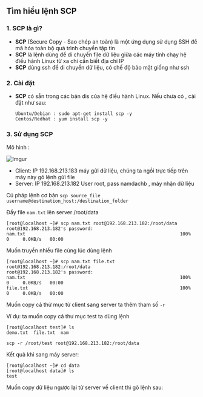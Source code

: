 ## Tìm hiểu lệnh SCP
### 1. SCP là gì?
 * **SCP** (Secure Copy - Sao chép an toàn) là một ứng dụng sử dụng SSH để mã hóa toàn bộ quá trình chuyển tập tin
 * **SCP** là lệnh dùng để di chuyển file dữ liệu giữa các máy tính chạy hệ điều hành Linux từ xa chỉ cần biết địa chỉ IP
 * **SCP** dùng ssh để di chuyển dữ liệu, có chế độ bảo mật giống như ssh

### 2. Cài đặt
 * **SCP** có sẵn trong các bản dis của hệ điều hành Linux. Nếu chưa có , cài đặt như sau:

    ```
    Ubuntu/Debian : sudo apt-get install scp -y
    Centos/Redhat : yum install scp -y
    ```

### 3. Sử dụng SCP
Mô hình :

![Imgur](https://i.imgur.com/ddqOEwd.png)

 * Client: IP 192.168.213.183 máy gửi dữ liệu, chúng ta ngồi trực tiếp trên máy này gõ lệnh gửi file
 * Server: IP 192.168.213.182 User root, pass namdachb , máy nhận dữ liệu

Cú pháp lệnh cơ bản 
 `scp source_file username@destination_host:/destination_folder`

Đẩy file `nam.txt` lên server /root/data
 
 ```
 [root@localhost ~]# scp nam.txt root@192.168.213.182:/root/data
root@192.168.213.182's password:
nam.txt                                                         100%    0     0.0KB/s   00:00
 ```

Muốn truyền nhiều file cùng lúc dùng lệnh

 ```
 [root@localhost ~]# scp nam.txt file.txt root@192.168.213.182:/root/data
root@192.168.213.182's password:
nam.txt                                                         100%    0     0.0KB/s   00:00
file.txt                                                        100%    0     0.0KB/s   00:00
 ```

Muốn copy cả thử mục từ client sang server ta thêm tham số `-r`

Ví dụ: ta muốn copy cả thư mục test ta dùng lệnh
```
[root@localhost test]# ls
demo.txt  file.txt  nam
```

`scp -r /root/test root@192.168.213.182:/root/data`

Kết quả khi sang máy server:
```
[root@localhost ~]# cd data
[root@localhost data]# ls
test
```

Muốn copy dữ liệu ngược lại từ server về client thì gõ lệnh sau:

